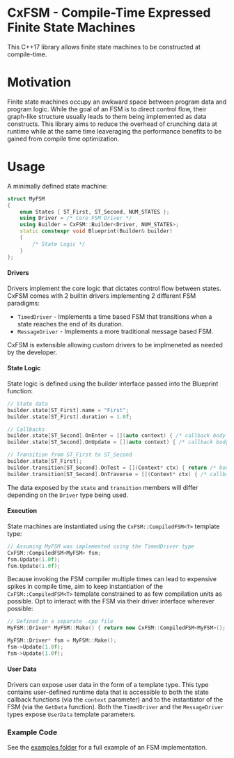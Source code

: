 # CxFSM - Compile-Time Expressed Finite State Machines

This C++17 library allows finite state machines to be constructed at compile-time.

# Motivation

Finite state machines occupy an awkward space between program data and program logic. While the goal of an FSM is to direct control flow, their graph-like structure usually leads to them being implemented as data constructs. This library aims to reduce the overhead of crunching data at runtime while at the same time leaveraging the performance benefits to be gained from compile time optimization.

# Usage

A minimally defined state machine:

```c++
struct MyFSM
{
    enum States { ST_First, ST_Second, NUM_STATES };
    using Driver = /* Core FSM Driver */
    using Builder = CxFSM::Builder<Driver, NUM_STATES>;
    static constexpr void Blueprint(Builder& builder)
    {
        /* State Logic */
    }
};
```
#### Drivers
Drivers implement the core logic that dictates control flow between states. CxFSM comes with 2 builtin drivers implementing 2 different FSM paradigms:

- `TimedDriver` - Implements a time based FSM that transitions when a state reaches the end of its duration.
- `MessageDriver` - Implements a more traditional message based FSM.

CxFSM is extensible allowing custom drivers to be implmeneted as needed by the developer.

#### State Logic
State logic is defined using the builder interface passed into the Blueprint function:

```c++
// State data
builder.state[ST_First].name = "First";
builder.state[ST_First].duration = 1.0f;

// Callbacks
builder.state[ST_Second].OnEnter = [](auto context) { /* callback body */ };
builder.state[ST_Second].OnUpdate = [](auto context) { /* callback body */ };

// Transition from ST_First to ST_Second
builder.state[ST_First];
builder.transition[ST_Second].OnTest = [](Context* ctx) { return /* bool expression */ };
builder.transition[ST_Second].OnTraverse = [](Context* ctx) { /* callback body */ };
```

The data exposed by the `state` and `transition` members will differ depending on the `Driver` type being used.

#### Execution

State machines are instantiated using the `CxFSM::CompiledFSM<T>` template type:

```c++
// Assuming MyFSM was implemented using the TimedDriver type
CxFSM::CompiledFSM<MyFSM> fsm;
fsm.Update(1.0f);
fsm.Update(1.0f);
```

Because invoking the FSM compiler multiple times can lead to expensive spikes in compile time, aim to keep instantiation of the `CxFSM::CompiledFSM<T>` template constrained to as few compilation units as possible. Opt to interact with the FSM via their driver interface wherever possible:

```c++
// Defined in a separate .cpp file
MyFSM::Driver* MyFSM::Make() { return new CxFSM::CompiledFSM<MyFSM>(); }
```
```c++
MyFSM::Driver* fsm = MyFSM::Make();
fsm->Update(1.0f);
fsm->Update(1.0f);
```

#### User Data

Drivers can expose user data in the form of a template type. This type contains user-defined runtime data that is accessible to both the state callback functions (via the `context` parameter) and to the instantiator of the FSM (via the `GetData` function). Both the `TimedDriver` and the `MessageDriver` types expose `UserData` template parameters.

### Example Code

See the [examples folder](https://github.com/JasonL663/CxFSM/tree/master/examples) for a full example of an FSM implementation.
